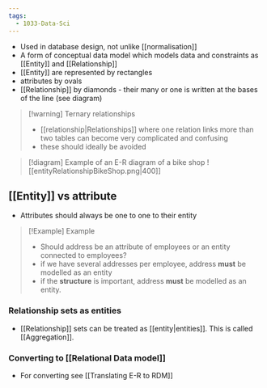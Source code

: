 ```yaml
---
tags:
  - 1033-Data-Sci
---
```

- Used in database design, not unlike [[normalisation]]
- A form of conceptual data model which models data and constraints as [[Entity]] and [[Relationship]]
- [[Entity]] are represented by rectangles
- attributes by ovals
- [[Relationship]] by diamonds - their many or one is written at the bases of the line (see diagram)

> [!warning] Ternary relationships
> - [[relationship|Relationships]] where one relation links more than two tables can become very complicated and confusing
> - these should ideally be avoided

> [!diagram] Example of an E-R diagram of a bike shop
> ![[entityRelationshipBikeShop.png|400]]
## [[Entity]] vs attribute
- Attributes should always be one to one to their entity

>[!Example] Example
>- Should address be an attribute of employees or an entity connected to employees?
>- if we have several addresses per employee, address **must** be modelled as an entity
>- if the **structure** is important, address **must** be modelled as an entity.

### Relationship sets as entities
- [[Relationship]] sets can be treated as [[entity|entities]]. This is called [[Aggregation]].
### Converting to [[Relational Data model]]
- For converting see [[Translating E-R to RDM]]